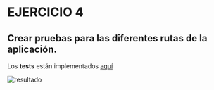 # EJERCICIO 4



## Crear pruebas para las diferentes rutas de la aplicación.



Los **tests** están implementados [aquí](https://github.com/biilal1999/GameStore/blob/master/spec/tests/app_spec_tests.rb)





![resultado](https://github.com/biilal1999/Ejercicios/blob/master/tema6/img/test.jpg)
